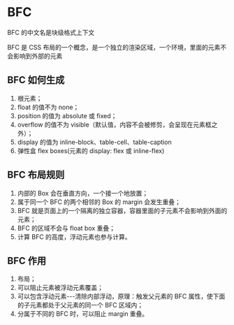 # BFC

BFC 的中文名是块级格式上下文

BFC 是 CSS 布局的一个概念，是一个独立的渲染区域，一个环境，里面的元素不会影响到外部的元素

## BFC 如何生成

1. 根元素；
2. float 的值不为 none；
3. position 的值为 absolute 或 fixed；
4. overflow 的值不为 visible（默认值，内容不会被修剪，会呈现在元素框之外）；
5. display 的值为 inline-block、table-cell、table-caption
6. 弹性盒 flex boxes(元素的 display: flex 或 inline-flex)

## BFC 布局规则

1. 内部的 Box 会在垂直方向，一个接一个地放置；
2. 属于同一个 BFC 的两个相邻的 Box 的 margin 会发生重叠；
3. BFC 就是页面上的一个隔离的独立容器，容器里面的子元素不会影响到外面的元素；
4. BFC 的区域不会与 float box 重叠；
5. 计算 BFC 的高度，浮动元素也参与计算。

## BFC 作用

1. 布局；
2. 可以阻止元素被浮动元素覆盖；
3. 可以包含浮动元素---清除内部浮动，原理：触发父元素的 BFC 属性，使下面的子元素都处于父元素的同一个 BFC 区域内；
4. 分属于不同的 BFC 时，可以阻止 margin 重叠。

